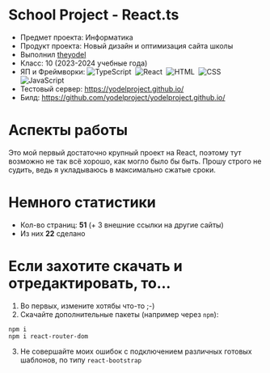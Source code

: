 # School Project - React.ts

- Предмет проекта: Информатика
- Продукт проекта: Новый дизайн и оптимизация сайта школы
- Выполнил [theyodel](https://github.com/theyodel)
- Класс: 10 (2023-2024 учебные года)
- ЯП и Фреймворки: ![TypeScript](https://img.shields.io/badge/-TypeScript-05122A?style=flat&logo=typescript)&nbsp;
  ![React](https://img.shields.io/badge/-React-05122A?style=flat&logo=react)&nbsp;
  ![HTML](https://img.shields.io/badge/-HTML-05122A?style=flat&logo=HTML5)&nbsp;
  ![CSS](https://img.shields.io/badge/-CSS-05122A?style=flat&logo=CSS3&logoColor=1572B6)&nbsp;
  ![JavaScript](https://img.shields.io/badge/-JavaScript-05122A?style=flat&logo=JavaScript)&nbsp;
- Тестовый сервер: https://yodelproject.github.io/
- Билд: https://github.com/yodelproject/yodelproject.github.io/

# Аспекты работы

Это мой первый достаточно крупный проект на React, поэтому тут возможно не так всё хорошо, как могло было бы быть. Прошу строго не судить, ведь я укладываюсь в максимально сжатые сроки.

# Немного статистики

- Кол-во страниц: **51** (+ 3 внешние ссылки на другие сайты)
- Из них **22** сделано

# Если захотите скачать и отредактировать, то...

1. Во первых, измените хотябы что-то ;-)
2. Скачайте дополнительные пакеты (например через `npm`):

```
npm i
npm i react-router-dom
```

3. Не совершайте моих ошибок с подключением различных готовых шаблонов, по типу `react-bootstrap`
